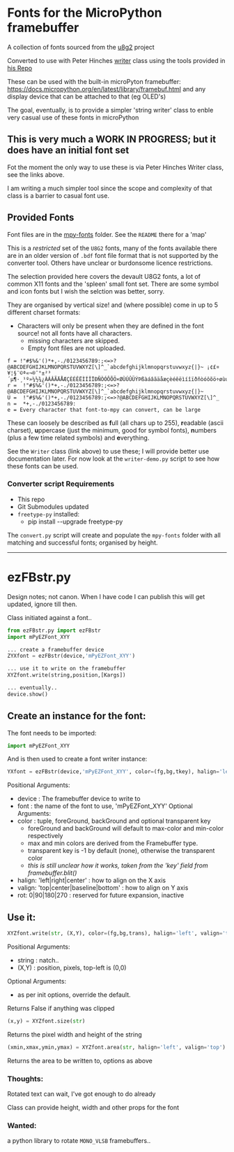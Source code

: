 # Fonts for the MicroPython framebuffer

A collection of fonts sourced from the [u8g2](https://github.com/olikraus/u8g2) project

Converted to use with Peter Hinches [writer](https://github.com/peterhinch/micropython-font-to-py/tree/master/writer) class using the tools provided in [his Repo](https://github.com/peterhinch/micropython-font-to-py)

These can be used with the built-in microPyton framebuffer: https://docs.micropython.org/en/latest/library/framebuf.html and any display device that can be attached to that (eg OLED's)

The goal, eventually, is to provide a simpler 'string writer' class to enble very casual use of these fonts in microPython

## This is very much a WORK IN PROGRESS; but it does have an initial font set

Fot the moment the only way to use these is via Peter Hinches Writer class, see the links above.

I am writing a much simpler tool since the scope and complexity of that class is a barrier to casual font use.

## Provided Fonts

Font files are in the [mpy-fonts](mpy_fonts) folder. See the `README` there for a 'map'

This is a *restricted* set of the `U8G2` fonts, many of the fonts available there are in an older version of `.bdf` font file format that is not supported by the converter tool. Others have unclear or burdonsome licence restrictions.

The selection provided here covers the devault U8G2 fonts, a lot of common X11 fonts and the 'spleen' small font set. There are some symbol and icon fonts but I wish the selction was better, sorry.

They are organised by vertical size! and (where possible) come in up to 5 different charset formats:
* Characters will only be present when they are defined in the font source! not all fonts have all characters.
  * missing characters are skipped.
  * Empty font files are not uploaded.

```
f = !"#$%&'()*+,-./0123456789:;<=>?@ABCDEFGHIJKLMNOPQRSTUVWXYZ[\]^_`abcdefghijklmnopqrstuvwxyz{|}~ ¡¢£¤¥¦§¨©ª«¬­®¯°±²³´µ¶·¸¹º»¼½¾¿ÀÁÂÃÄÅÆÇÈÉÊËÌÍÎÏÐÑÒÓÔÕÖ×ØÙÚÛÜÝÞßàáâãäåæçèéêëìíîïðñòóôõö÷øùúûüýþÿ
r =  !"#$%&'()*+,-./0123456789:;<=>?@ABCDEFGHIJKLMNOPQRSTUVWXYZ[\]^_`abcdefghijklmnopqrstuvwxyz{|}~
U =  !"#$%&'()*+,-./0123456789:;<=>?@ABCDEFGHIJKLMNOPQRSTUVWXYZ[\]^_
n =  *+,-./0123456789:
e = Every character that font-to-mpy can convert, can be large
```
These can loosely be described as **f**ull (all chars up to 255), **r**eadable (ascii charset), **u**ppercase (just the minimum, good for symbol fonts), **n**umbers (plus a few time related symbols) and **e**verything.

See the `Writer` class (link above) to use these; I will provide better use documentation later. For now look at the `writer-demo.py` script to see how these fonts can be used.

### Converter script Requirements
* This repo
* Git Submodules updated
* `freetype-py` installed:
  * pip install --upgrade freetype-py

The `convert.py` script will create and populate the `mpy-fonts` folder with all matching and successful fonts; organised by height.

-----------------------------------------------------------------------------------------------------------------------------

# ezFBstr.py

Design notes; not canon. When I have code I can publish this will get updated, ignore till then.

Class initiated against a font..

```python
from ezFBstr.py import ezFBstr
import mPyEZFont_XYY

... create a framebuffer device
ZYXfont = ezFBstr(device,'mPyEZFont_XYY')

... use it to write on the framebuffer
XYZfont.write(string,position,[Kargs])

... eventually..
device.show()
```

## Create an instance for the font:

The font needs to be imported:

```python
import mPyEZFont_XYY
```

And is then used to create a font writer instance:

```python
YXfont = ezFBstr(device,'mPyEZFont_XYY', color=(fg,bg,tkey), halign='left', valign='top', rot=0)
```
Positional Arguments:
* device : The framebuffer device to write to
* font : the name of the font to use, 'mPyEZFont_XYY'
Optional Arguments:
* color : tuple, foreGround, backGround and optional transparent key
  * foreGround and backGround will default to max-color and min-color respectively
  * max and min colors are derived from the Framebuffer type.
  * transparent key is -1 by default (none), otherwise the transparent color
  * *this is still unclear how it works, taken from the 'key' field from framebuffer.blit()*
* halign: 'left|right|center' : how to align on the X axis
* valign: 'top|center|baseline|bottom' : how to align on Y axis
* rot: 0|90|180|270 : reserved for future expansion, inactive

## Use it:

```python
XYZfont.write(str, (X,Y), color=(fg,bg,trans), halign='left', valign='top')
```
Positional Arguments:
* string : natch..
* (X,Y) : position, pixels, top-left is (0,0)

Optional Arguments:
* as per init options, override the default.

Returns False if anything was clipped

```python
(x,y) = XYZfont.size(str)
```
Returns the pixel width and height of the string

```python
(xmin,xmax,ymin,ymax) = XYZfont.area(str, halign='left', valign='top')
```
Returns the area to be written to, options as above

### Thoughts:

Rotated text can wait, I've got enough to do already

Class can provide height, width and other props for the font

### Wanted:
a python library to rotate `MONO_VLSB` framebuffers..
